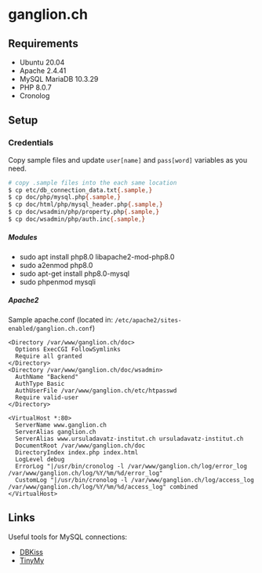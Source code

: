 # ganglion.ch

## Requirements

* Ubuntu 20.04
* Apache 2.4.41
* MySQL MariaDB 10.3.29
* PHP 8.0.7
* Cronolog

## Setup

### Credentials

Copy sample files and update `user[name]` and `pass[word]` variables as you need.

```bash
# copy .sample files into the each same location
$ cp etc/db_connection_data.txt{.sample,}
$ cp doc/php/mysql.php{.sample,}
$ cp doc/html/php/mysql_header.php{.sample,}
$ cp doc/wsadmin/php/property.php{.sample,}
$ cp doc/wsadmin/php/auth.inc{.sample,}
```

##### Modules
* sudo apt install php8.0 libapache2-mod-php8.0
* sudo a2enmod php8.0
* sudo apt-get install php8.0-mysql
* sudo phpenmod mysqli

##### Apache2
Sample apache.conf (located in: `/etc/apache2/sites-enabled/ganglion.ch.conf`)
```
<Directory /var/www/ganglion.ch/doc>
  Options ExecCGI FollowSymlinks
  Require all granted
</Directory>
<Directory /var/www/ganglion.ch/doc/wsadmin>
  AuthName "Backend"
  AuthType Basic
  AuthUserFile /var/www/ganglion.ch/etc/htpasswd
  Require valid-user
</Directory>

<VirtualHost *:80>
  ServerName www.ganglion.ch
  ServerAlias ganglion.ch
  ServerAlias www.ursuladavatz-institut.ch ursuladavatz-institut.ch
  DocumentRoot /var/www/ganglion.ch/doc
  DirectoryIndex index.php index.html
  LogLevel debug
  ErrorLog "|/usr/bin/cronolog -l /var/www/ganglion.ch/log/error_log /var/www/ganglion.ch/log/%Y/%m/%d/error_log"
  CustomLog "|/usr/bin/cronolog -l /var/www/ganglion.ch/log/access_log /var/www/ganglion.ch/log/%Y/%m/%d/access_log" combined
</VirtualHost>
```
## Links

Useful tools for MySQL connections:

* [DBKiss](https://github.com/cztomczak/dbkiss)
* [TinyMy](https://github.com/einars/tinymy)
